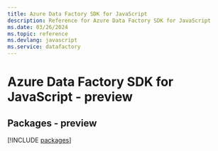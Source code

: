 ```yaml
---
title: Azure Data Factory SDK for JavaScript
description: Reference for Azure Data Factory SDK for JavaScript
ms.date: 03/26/2024
ms.topic: reference
ms.devlang: javascript
ms.service: datafactory
---
```

# Azure Data Factory SDK for JavaScript - preview
## Packages - preview
[!INCLUDE [packages](data-factory-index.md)]